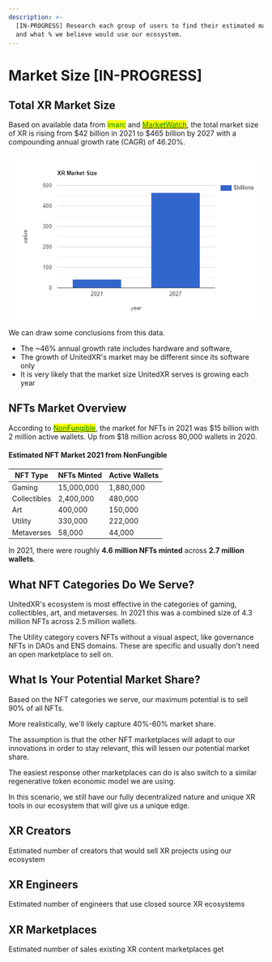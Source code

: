 ```yaml
---
description: >-
  [IN-PROGRESS] Research each group of users to find their estimated market size
  and what % we believe would use our ecosystem.
---
```


# Market Size \[IN-PROGRESS]

## Total XR Market Size

Based on available data from <mark style="color:green;">imarc</mark> and [<mark style="color:green;">MarketWatch</mark>](https://www.marketwatch.com/press-release/extended-reality-xr-market-size-2021-covid-19-impact-analysis-by-industry-trends-future-demands-growth-factors-emerging-technologies-prominent-players-future-plans-and-forecast-till-2030-2022-01-07), the total market size of XR is rising from $42 billion in 2021 to $465 billion by 2027 with a compounding annual growth rate (CAGR) of 46.20%.

![](../.gitbook/assets/bar-graph.png)

We can draw some conclusions from this data.

* The \~46% annual growth rate includes hardware and software,&#x20;
* The growth of UnitedXR's market may be different since its software only
* It is very likely that the market size UnitedXR serves is growing each year

## NFTs Market Overview

According to [<mark style="color:green;">NonFungible</mark>](https://nonfungible.com/reports/2021/en/yearly-nft-market-report), the market for NFTs in 2021 was $15 billion with 2 million active wallets. Up from $18 million across 80,000 wallets in 2020.

#### Estimated NFT Market 2021 from NonFungible

| NFT Type     | NFTs Minted | Active Wallets |
| ------------ | ----------- | -------------- |
| Gaming       | 15,000,000  | 1,880,000      |
| Collectibles | 2,400,000   | 480,000        |
| Art          | 400,000     | 150,000        |
| Utility      | 330,000     | 222,000        |
| Metaverses   | 58,000      | 44,000         |

In 2021, there were roughly **4.6 million NFTs minted** across **2.7 million wallets**.

## What NFT Categories Do We Serve?

UnitedXR's ecosystem is most effective in the categories of gaming, collectibles, art, and metaverses. In 2021 this was a combined size of 4.3 million NFTs across 2.5 million wallets.&#x20;

The Utility category covers NFTs without a visual aspect, like governance NFTs in DAOs and ENS domains. These are specific and usually don't need an open marketplace to sell on.

## What Is Your Potential Market Share?

Based on the NFT categories we serve, our maximum potential is to sell 90% of all NFTs.

More realistically, we'll likely capture 40%-60% market share.

The assumption is that the other NFT marketplaces will adapt to our innovations in order to stay relevant, this will lessen our potential market share.

The easiest response other marketplaces can do is also switch to a similar regenerative token economic model we are using.

In this scenario, we still have our fully decentralized nature and unique XR tools in our ecosystem that will give us a unique edge.

## XR Creators

Estimated number of creators that would sell XR projects using our ecosystem

## XR Engineers

Estimated number of engineers that use closed source XR ecosystems

## XR Marketplaces

Estimated number of sales existing XR content marketplaces get
